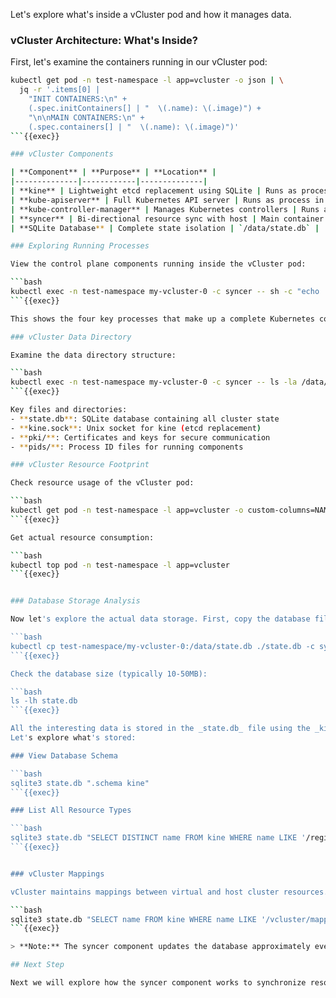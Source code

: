 Let's explore what's inside a vCluster pod and how it manages data.

### vCluster Architecture: What's Inside?

First, let's examine the containers running in our vCluster pod:

```bash
kubectl get pod -n test-namespace -l app=vcluster -o json | \
  jq -r '.items[0] |
    "INIT CONTAINERS:\n" +
    (.spec.initContainers[] | "  \(.name): \(.image)") +
    "\n\nMAIN CONTAINERS:\n" +
    (.spec.containers[] | "  \(.name): \(.image)")'
```{{exec}}

### vCluster Components

| **Component** | **Purpose** | **Location** |
|--------------|------------|--------------|
| **kine** | Lightweight etcd replacement using SQLite | Runs as process in syncer |
| **kube-apiserver** | Full Kubernetes API server | Runs as process in syncer |
| **kube-controller-manager** | Manages Kubernetes controllers | Runs as process in syncer |
| **syncer** | Bi-directional resource sync with host | Main container process |
| **SQLite Database** | Complete state isolation | `/data/state.db` |

### Exploring Running Processes

View the control plane components running inside the vCluster pod:

```bash
kubectl exec -n test-namespace my-vcluster-0 -c syncer -- sh -c "echo '📊 vCluster Control Plane Processes' && echo '═══════════════════════════════════' && echo && echo 'Component                     PID   Time' && echo '─────────────────────────────────────────' && ps aux | grep 'vcluster start' | grep -v grep | head -1 | awk '{printf \"%-28s %5s  %s\\n\", \"vCluster Manager\", \$1, \$3}' && ps aux | grep 'kine.*state.db' | grep -v grep | head -1 | awk '{printf \"%-28s %5s  %s\\n\", \"Kine (etcd replacement)\", \$1, \$3}' && ps aux | grep 'kube-apiserver' | grep -v grep | head -1 | awk '{printf \"%-28s %5s  %s\\n\", \"Kubernetes API Server\", \$1, \$3}' && ps aux | grep 'kube-controller-manager' | grep -v grep | head -1 | awk '{printf \"%-28s %5s  %s\\n\", \"Controller Manager\", \$1, \$3}'"
```{{exec}}

This shows the four key processes that make up a complete Kubernetes control plane, all running inside a single pod!

### vCluster Data Directory

Examine the data directory structure:

```bash
kubectl exec -n test-namespace my-vcluster-0 -c syncer -- ls -la /data/
```{{exec}}

Key files and directories:
- **state.db**: SQLite database containing all cluster state
- **kine.sock**: Unix socket for kine (etcd replacement)
- **pki/**: Certificates and keys for secure communication
- **pids/**: Process ID files for running components

### vCluster Resource Footprint

Check resource usage of the vCluster pod:

```bash
kubectl get pod -n test-namespace -l app=vcluster -o custom-columns=NAME:.metadata.name,CPU_REQ:.spec.containers[0].resources.requests.cpu,MEM_REQ:.spec.containers[0].resources.requests.memory,CPU_LIM:.spec.containers[0].resources.limits.cpu,MEM_LIM:.spec.containers[0].resources.limits.memory
```{{exec}}

Get actual resource consumption:

```bash
kubectl top pod -n test-namespace -l app=vcluster
```{{exec}}


### Database Storage Analysis

Now let's explore the actual data storage. First, copy the database file from the _vcluster_ to the current folder.

```bash
kubectl cp test-namespace/my-vcluster-0:/data/state.db ./state.db -c syncer
```{{exec}}

Check the database size (typically 10-50MB):

```bash
ls -lh state.db
```{{exec}}

All the interesting data is stored in the _state.db_ file using the _kine_ table structure.
Let's explore what's stored:

### View Database Schema

```bash
sqlite3 state.db ".schema kine"
```{{exec}}

### List All Resource Types

```bash
sqlite3 state.db "SELECT DISTINCT name FROM kine WHERE name LIKE '/registry/%' ORDER BY name;" | awk -F'/' '{print $3}' | sort -u | head -10
```{{exec}}


### vCluster Mappings

vCluster maintains mappings between virtual and host cluster resources. The syncer keeps track of how resources in the virtual cluster map to their counterparts in the host cluster. For example, a pod named `nginx` in the `default` namespace of the virtual cluster gets mapped to `nginx-x-default-x-my-vcluster` in the host cluster's `test-namespace`.

```bash
sqlite3 state.db "SELECT name FROM kine WHERE name LIKE '/vcluster/mappings/%' LIMIT 10;"
```{{exec}}

> **Note:** The syncer component updates the database approximately every 10 seconds, so recently created resources may take a moment to appear.

## Next Step

Next we will explore how the syncer component works to synchronize resources between virtual and host clusters.
